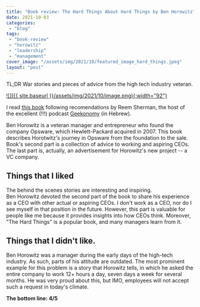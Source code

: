 ```yaml
---
title: "Book review: The Hard Things About Hard Things by Ben Horowitz"
date: 2021-10-03
categories: 
 - "blog"
tags: 
 - "book-review"
 - "horowitz"
 - "leadership"
 - "management"
cover_image: "/assets/img/2021/10/featured_image_hard_things.jpeg"
layout: "post"
---
```


TL;DR War stories and pieces of advice from the high tech industry veteran.

[![]({{ site.baseurl }}/assets/img/2021/10/image.png){:width="92"}](https://www.amazon.com/Hard-Thing-About-Things-Building/dp/0062273205)

I read [this book](https://www.amazon.com/Hard-Thing-About-Things-Building/dp/0062273205) following recomendations by Reem Sherman, the host of the excellent (!!!) podcast [Geekonomy](https://geekonomy.net) (in Hebrew).

Ben Horowitz is a veteran manager and entrepreneur who found the company Opsware, which Hewlett-Packard acquired in 2007. This book describes Horotwitz's journey in Opsware from the foundation to the sale. Book's second part is a collection of advice to working and aspiring CEOs. The last part is, actually, an advertisement for Horowitz's new project -- a VC company.

## Things that I liked

The behind the scenes stories are interesting and inspiring.  
Ben Horowitz devoted the second part of the book to share his experience as a CEO with other actual or aspiring CEOs. I don't work as a CEO, nor do I see myself in that position in the future. However, this part is valuable for people like me because it provides insights into how CEOs think. Moreover, "The Hard Things" is a popular book, and many managers learn from it.

## Things that I didn't like.

Ben Horowitz was a manager during the early days of the high-tech industry. As such, parts of his attitude are outdated. The most prominent example for this problem is a story that Horowitz tells, in which he asked the entire company to work 12+ hours a day, seven days a week for several months. He was very proud about this, but IMO, employees will not accept such a request in today's climate.

**The bottom line: 4/5**
